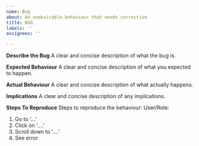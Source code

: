 ```yaml
---
name: Bug
about: An undesirable behaviour that needs correction
title: BUG
labels: ''
assignees: ''

---
```


**Describe the Bug**
A clear and concise description of what the bug is.

**Expected Behaviour**
A clear and concise description of what you expected to happen.

**Actual Behaviour**
A clear and concise description of what actually happens.

**Implications**
A clear and concise description of any implications.

**Steps To Reproduce**
Steps to reproduce the behaviour:
User/Role:
1. Go to '...'
2. Click on '....'
3. Scroll down to '....'
4. See error
